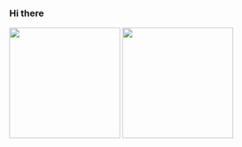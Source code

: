 ### Hi there

  <img height=200 align="center" src="https://github-readme-stats.vercel.app/api/top-langs?username=androjovi&layout=compact&langs_count=10&card_width=320" />
  <img height=200 align="center" src="https://github-readme-stats.vercel.app/api?username=androjovi&theme=radical" />